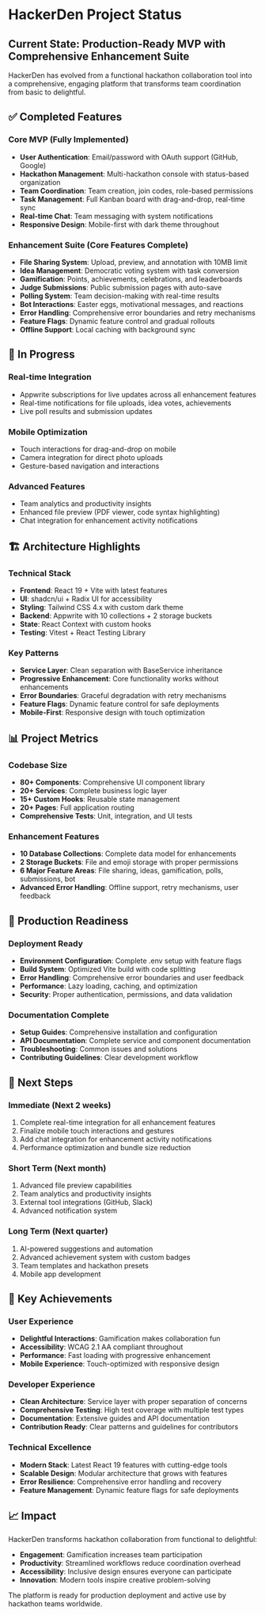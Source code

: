 # HackerDen Project Status

## Current State: Production-Ready MVP with Comprehensive Enhancement Suite

HackerDen has evolved from a functional hackathon collaboration tool into a comprehensive, engaging platform that transforms team coordination from basic to delightful.

## ✅ Completed Features

### Core MVP (Fully Implemented)
- **User Authentication**: Email/password with OAuth support (GitHub, Google)
- **Hackathon Management**: Multi-hackathon console with status-based organization
- **Team Coordination**: Team creation, join codes, role-based permissions
- **Task Management**: Full Kanban board with drag-and-drop, real-time sync
- **Real-time Chat**: Team messaging with system notifications
- **Responsive Design**: Mobile-first with dark theme throughout

### Enhancement Suite (Core Features Complete)
- **File Sharing System**: Upload, preview, and annotation with 10MB limit
- **Idea Management**: Democratic voting system with task conversion
- **Gamification**: Points, achievements, celebrations, and leaderboards
- **Judge Submissions**: Public submission pages with auto-save
- **Polling System**: Team decision-making with real-time results
- **Bot Interactions**: Easter eggs, motivational messages, and reactions
- **Error Handling**: Comprehensive error boundaries and retry mechanisms
- **Feature Flags**: Dynamic feature control and gradual rollouts
- **Offline Support**: Local caching with background sync

## 🚧 In Progress

### Real-time Integration
- Appwrite subscriptions for live updates across all enhancement features
- Real-time notifications for file uploads, idea votes, achievements
- Live poll results and submission updates

### Mobile Optimization
- Touch interactions for drag-and-drop on mobile
- Camera integration for direct photo uploads
- Gesture-based navigation and interactions

### Advanced Features
- Team analytics and productivity insights
- Enhanced file preview (PDF viewer, code syntax highlighting)
- Chat integration for enhancement activity notifications

## 🏗️ Architecture Highlights

### Technical Stack
- **Frontend**: React 19 + Vite with latest features
- **UI**: shadcn/ui + Radix UI for accessibility
- **Styling**: Tailwind CSS 4.x with custom dark theme
- **Backend**: Appwrite with 10 collections + 2 storage buckets
- **State**: React Context with custom hooks
- **Testing**: Vitest + React Testing Library

### Key Patterns
- **Service Layer**: Clean separation with BaseService inheritance
- **Progressive Enhancement**: Core functionality works without enhancements
- **Error Boundaries**: Graceful degradation with retry mechanisms
- **Feature Flags**: Dynamic feature control for safe deployments
- **Mobile-First**: Responsive design with touch optimization

## 📊 Project Metrics

### Codebase Size
- **80+ Components**: Comprehensive UI component library
- **20+ Services**: Complete business logic layer
- **15+ Custom Hooks**: Reusable state management
- **20+ Pages**: Full application routing
- **Comprehensive Tests**: Unit, integration, and UI tests

### Enhancement Features
- **10 Database Collections**: Complete data model for enhancements
- **2 Storage Buckets**: File and emoji storage with proper permissions
- **6 Major Feature Areas**: File sharing, ideas, gamification, polls, submissions, bot
- **Advanced Error Handling**: Offline support, retry mechanisms, user feedback

## 🎯 Production Readiness

### Deployment Ready
- **Environment Configuration**: Complete .env setup with feature flags
- **Build System**: Optimized Vite build with code splitting
- **Error Handling**: Comprehensive error boundaries and user feedback
- **Performance**: Lazy loading, caching, and optimization
- **Security**: Proper authentication, permissions, and data validation

### Documentation Complete
- **Setup Guides**: Comprehensive installation and configuration
- **API Documentation**: Complete service and component documentation
- **Troubleshooting**: Common issues and solutions
- **Contributing Guidelines**: Clear development workflow

## 🚀 Next Steps

### Immediate (Next 2 weeks)
1. Complete real-time integration for all enhancement features
2. Finalize mobile touch interactions and gestures
3. Add chat integration for enhancement activity notifications
4. Performance optimization and bundle size reduction

### Short Term (Next month)
1. Advanced file preview capabilities
2. Team analytics and productivity insights
3. External tool integrations (GitHub, Slack)
4. Advanced notification system

### Long Term (Next quarter)
1. AI-powered suggestions and automation
2. Advanced achievement system with custom badges
3. Team templates and hackathon presets
4. Mobile app development

## 🎉 Key Achievements

### User Experience
- **Delightful Interactions**: Gamification makes collaboration fun
- **Accessibility**: WCAG 2.1 AA compliant throughout
- **Performance**: Fast loading with progressive enhancement
- **Mobile Experience**: Touch-optimized with responsive design

### Developer Experience
- **Clean Architecture**: Service layer with proper separation of concerns
- **Comprehensive Testing**: High test coverage with multiple test types
- **Documentation**: Extensive guides and API documentation
- **Contribution Ready**: Clear patterns and guidelines for contributors

### Technical Excellence
- **Modern Stack**: Latest React 19 features with cutting-edge tools
- **Scalable Design**: Modular architecture that grows with features
- **Error Resilience**: Comprehensive error handling and recovery
- **Feature Management**: Dynamic feature flags for safe deployments

## 📈 Impact

HackerDen transforms hackathon collaboration from functional to delightful:
- **Engagement**: Gamification increases team participation
- **Productivity**: Streamlined workflows reduce coordination overhead
- **Accessibility**: Inclusive design ensures everyone can participate
- **Innovation**: Modern tools inspire creative problem-solving

The platform is ready for production deployment and active use by hackathon teams worldwide.